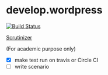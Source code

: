 develop.wordpress
=================

[![Build Status](https://travis-ci.org/pimpin/develop.wordpress.png)](https://travis-ci.org/pimpin/develop.wordpress)

[Scrutinizer](https://scrutinizer-ci.com/g/pimpin/develop.wordpress/)

(For academic purpose only)

- [x] make test run on travis or Circle CI
- [ ] write scenario
